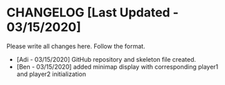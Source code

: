 # CHANGELOG [Last Updated - 03/15/2020]
Please write all changes here. Follow the format.

- [Adi - 03/15/2020] GitHub repository and skeleton file created.
- [Ben - 03/15/2020] added minimap display with corresponding player1 and player2 initialization
